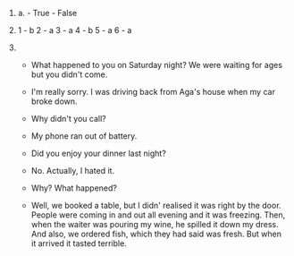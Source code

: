 1. 
    a. 
        - True
        - False

2. 
    1 - b
    2 - a
    3 - a
    4 - b
    5 - a
    6 - a

3. 
    - What happened to you on Saturday night? We were waiting for ages but you didn't come.
    - I'm really sorry. I was driving back from Aga's house when my car broke down.
    - Why didn't you call?
    - My phone ran out of battery.

     - Did you enjoy your dinner last night?
     - No. Actually, I hated it.
     - Why? What happened?
     - Well, we booked a table, but I didn' realised it was right by the door. People were coming in and out all evening and it was freezing. Then, when the waiter was pouring my wine, he spilled it down my dress. And also, we ordered fish, which they had said was fresh. But when it arrived it tasted terrible.